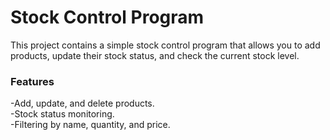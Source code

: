 <h1>Stock Control Program</h1>
This project contains a simple stock control program that allows you to add products, update their stock status, and check the current stock level.

<h3>Features</h3>
-Add, update, and delete products.<br>
-Stock status monitoring.<br>
-Filtering by name, quantity, and price.<br>
